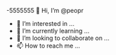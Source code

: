 -5555555
 👋 Hi, I’m @peopr
- 👀 I’m interested in ...
- 🌱 I’m currently learning ...
- 💞️ I’m looking to collaborate on ...
- 📫 How to reach me ...

<!---
peopr/peopr is a ✨ special ✨ repository because its `README.md` (this file) appears on your GitHub profile.
You can click the Preview link to take a look at your changes.
--->
